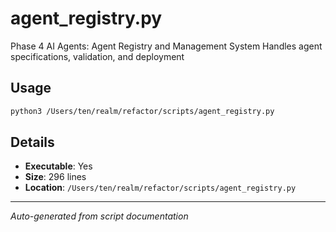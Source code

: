 # agent_registry.py

Phase 4 AI Agents: Agent Registry and Management System
Handles agent specifications, validation, and deployment

## Usage

```bash
python3 /Users/ten/realm/refactor/scripts/agent_registry.py
```

## Details

- **Executable**: Yes
- **Size**: 296 lines
- **Location**: `/Users/ten/realm/refactor/scripts/agent_registry.py`

---
*Auto-generated from script documentation*
